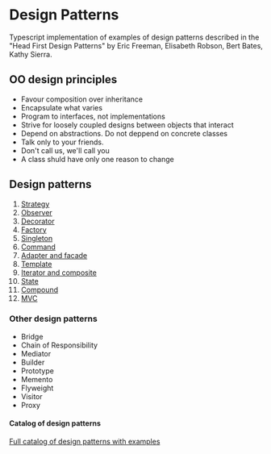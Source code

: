 # Design Patterns

Typescript implementation of examples of design patterns described in the "Head First Design Patterns" by Eric Freeman, Elisabeth Robson, Bert Bates, Kathy Sierra.

## OO design principles

- Favour composition over inheritance
- Encapsulate what varies
- Program to interfaces, not implementations
- Strive for loosely coupled designs between objects that interact
- Depend on abstractions. Do not deppend on concrete classes
- Talk only to your friends.
- Don't call us, we'll call you
- A class shuld have only one reason to change

## Design patterns

1. [Strategy](./src/1-strategy/README.md)
2. [Observer](./src/2-observer/README.md)
3. [Decorator](./src/3-decorator/README.md)
4. [Factory](./src/4-factory/README.md)
5. [Singleton](./src/5-singleton/README.md)
6. [Command](./src/6-command/README.md)
7. [Adapter and facade](./src/7-adapter-and-facade/README.md)
8. [Template](./src/8-template/README.md)
9. [Iterator and composite](./src/9-iterator-and-composite/README.md)
10. [State](./src/10-state/README.md)
11. [Compound](./src/11-compound/README.md)
12. [MVC](./src/12-mvc/README.md)

### Other design patterns

- Bridge
- Chain of Responsibility
- Mediator
- Builder
- Prototype
- Memento
- Flyweight
- Visitor
- Proxy

#### Catalog of design patterns

[Full catalog of design patterns with examples](https://refactoring.guru/design-patterns/catalog)

